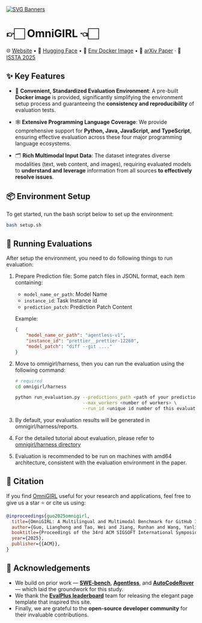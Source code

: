 [![SVG Banners](https://svg-banners.vercel.app/api?type=origin&text1=OmniGIRL%20🧑‍💻&text2=💖%20GitHub%20Issue%20Resolusion&width=900&height=200)](https://github.com/Akshay090/svg-banners)


# 👉🏻 OmniGIRL 👈🏻


🌐 <a href="https://deepsoftwareanalytics.github.io/omnigirl_leaderboard.html" target="_blank">Website</a>  •  🤗 <a href="https://huggingface.co/datasets/Deep-Software-Analytics/OmniGIRL" target="_blank">Hugging Face</a>  •  🐋 <a href="https://hub.docker.com/r/guolianghong/omnigirl/tags" target="_blank">Env Docker Image</a>  •   📃 <a href="https://arxiv.org/abs/" target="_blank">arXiv Paper</a> ·  📓 <a href="https://conf.researchr.org/details/issta-2025/issta-2025-papers/2/OmniGIRL-A-Multilingual-and-Multimodal-Benchmark-for-GitHub-Issue-Resolution" target="_blank">ISSTA 2025</a>  



## ✨ Key Features

* 🚀 **Convenient, Standardized Evaluation Environment**: A pre-built **Docker image** is provided, significantly simplifying the environment setup process and guaranteeing the **consistency and reproducibility** of evaluation tests.

* 🕸 **Extensive Programming Language Coverage**: We provide comprehensive support for **Python, Java, JavaScript, and TypeScript**, ensuring effective evaluation across these four major programming language ecosystems.

* 🗂️ **Rich Multimodal Input Data**: The dataset integrates diverse modalities (text, web content, and images), requiring evaluated models to **understand and leverage** information from all sources **to effectively resolve issues**.



## 📦 Environment Setup

To get started, run the bash script below to set up the environment:

```bash
bash setup.sh
```

## 🚀 Running Evaluations

After setup the environment, you need to do following things to run evaluation:

1. Prepare Prediction file: Some patch files in JSONL format, each item containing:
   - `model_name_or_path`: Model Name
   - `instance_id`: Task Instance id
   - `prediction_patch`: Prediction Patch Content

    Example:
    ```json
    {
        "model_name_or_path": "agentless-v1",
        "instance_id": "prettier__prettier-12260",
        "model_patch": "diff --git ...."
    }
    ```

2. Move to omnigirl/harness, then you can run the evaluation using the following command:

   ```bash
   # required
   cd omnigirl/harness
   
   python run_evaluation.py --predictions_path <path of your prediction results> \
                            --max_workers <number of workers> \
                            --run_id <unique id number of this evaluation>
   ```

3. By default, your evaluation results will be generated in omnigirl/harness/reports.

4. For the detailed tutorial about evaluation, please refer to  [omnigirl/harness directory](./omnigirl/harness)

5. Evaluation is recommended to be run on machines with amd64 architecture, consistent with the evaluation environment in the paper.

## 📖 Citation

If you find [OmniGIRL](https://deepsoftwareanalytics.github.io/omnigirl_leaderboard.html) useful for your research and applications, feel free to give us a star ⭐ or cite us using:

```bibtex
@inproceedings{guo2025omnigirl,
  title={OmniGIRL: A Multilingual and Multimodal Benchmark for GitHub Issue Resolution},
  author={Guo, Lianghong and Tao, Wei and Jiang, Runhan and Wang, Yanlin and Chen, Jiachi and Liu, Xilin and Ma, Yuchi and Mao, Mingzhi and Zhang, Hongyu and Zheng, Zibin},
  booktitle={Proceedings of the 34rd ACM SIGSOFT International Symposium on Software Testing and Analysis},
  year={2025},
  publisher={{ACM}},
}
```

## 🙏 Acknowledgements
- We build on prior work — **[SWE-bench](https://arxiv.org/abs/2310.06770)**, **[Agentless](https://arxiv.org/abs/2407.01489)**, and **[AutoCodeRover](https://arxiv.org/abs/2404.05427)** — which laid the groundwork for this study.
- We thank the **[EvalPlus leaderboard](https://github.com/evalplus/evalplus)** team for releasing the elegant page template that inspired this site.
- Finally, we are grateful to the **open-source developer community** for their invaluable contributions.
